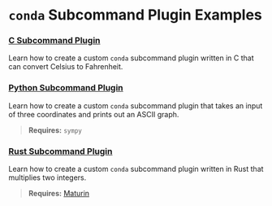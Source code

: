 # `conda` Subcommand Plugin Examples

### [C Subcommand Plugin](c_subcommand_plugin_tutorial/README.md)

Learn how to create a custom `conda` subcommand plugin written in C that can convert Celsius to Fahrenheit.
### [Python Subcommand Plugin](conda_subcommand_plugin_tutorial/README.md)

Learn how to create a custom `conda` subcommand plugin that takes an input of three coordinates and prints out an ASCII graph.

> **Requires:** `sympy`
### [Rust Subcommand Plugin](rust_subcommand_plugin_tutorial/README.md)

Learn how to create a custom `conda` subcommand plugin written in Rust that multiplies two integers.

> **Requires:** [Maturin](https://github.com/PyO3/maturin)